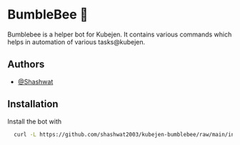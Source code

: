 
# BumbleBee 🐝

Bumblebee is a helper bot for Kubejen. It contains various commands which helps in automation of various tasks@kubejen.



## Authors

- [@Shashwat](https://www.github.com/shashwat2003)


## Installation

Install the bot with

```bash
  curl -L https://github.com/shashwat2003/kubejen-bumblebee/raw/main/install.sh | bash
```